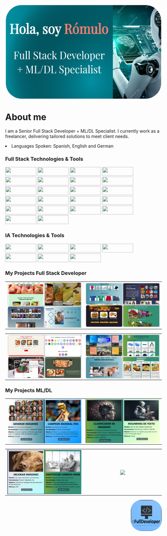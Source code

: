 
<div align="center">
  <img src="https://github.com/romulofull/portada/blob/main/Captura%20de%20pantalla%20(488).png" 
       width="500" 
       height="300" 
       style="border-radius: 50px;" />
</div>
<div> <h1>About me</h1>
<p> I am a Senior Full Stack Developer + ML/DL Specialist. I currently work as a freelancer, delivering tailored solutions to meet client needs.</p> </li> <p><li>Languages Spoken: Spanish, English and German </li> </p> 
</div>
<h3>Full Stack Technologies & Tools </h3> <p> <img src="https://img.shields.io/badge/React-20232A?style=for-the-badge&logo=react&logoColor=61DAFB&color=1E1E1E" height="28" width="100" /> <img src="https://img.shields.io/badge/React_Native-20232A?style=for-the-badge&logo=react&logoColor=61DAFB&color=1E1E1E" height="28" width="100" /> <img src="https://img.shields.io/badge/Expo-000000?style=for-the-badge&logo=expo&logoColor=white&color=2F2F2F" height="28" width="100" /> <img src="https://img.shields.io/badge/JavaScript-F7DF1E?style=for-the-badge&logo=javascript&logoColor=black&color=F7DF1E" height="28" width="100" /> <img src="https://img.shields.io/badge/TypeScript-007ACC?style=for-the-badge&logo=typescript&logoColor=white&color=007ACC" height="28" width="100" /> <img src="https://img.shields.io/badge/Node.js-43853D?style=for-the-badge&logo=node.js&logoColor=white&color=3C873A" height="28" width="100" /> <img src="https://img.shields.io/badge/Express.js-404d59?style=for-the-badge&logo=express&logoColor=white&color=444" height="28" width="100" /> <img src="https://img.shields.io/badge/Redux-593D88?style=for-the-badge&logo=redux&logoColor=white&color=593D88" height="28" width="100" /> <img src="https://img.shields.io/badge/Angular-DD0031?style=for-the-badge&logo=angular&logoColor=white&color=DD0031" height="28" width="100" /> <img src="https://img.shields.io/badge/Bootstrap-563D7C?style=for-the-badge&logo=bootstrap&logoColor=white&color=563D7C" height="28" width="100" /> <img src="https://img.shields.io/badge/SASS-CC6699?style=for-the-badge&logo=sass&logoColor=white&color=CC6699" height="28" width="100" /> <img src="https://img.shields.io/badge/HTML5-E34F26?style=for-the-badge&logo=html5&logoColor=white&color=E34F26" height="28" width="100" /> <img src="https://img.shields.io/badge/CSS3-1572B6?style=for-the-badge&logo=css3&logoColor=white&color=1572B6" height="28" width="100" /> <img src="https://img.shields.io/badge/Python-14354C?style=for-the-badge&logo=python&logoColor=white&color=14354C" height="28" width="100" /> <img src="https://img.shields.io/badge/Django-092E20?style=for-the-badge&logo=django&logoColor=white&color=092E20" height="28" width="100" /> <img src="https://img.shields.io/badge/Java-ED8B00?style=for-the-badge&logo=java&logoColor=white&color=ED8B00" height="28" width="100" /> <img src="https://img.shields.io/badge/Spring-6DB33F?style=for-the-badge&logo=spring&logoColor=white&color=6DB33F" height="28" width="100" /> <img src="https://img.shields.io/badge/.NET-5C2D91?style=for-the-badge&logo=.net&logoColor=white&color=5C2D91" height="28" width="100" /> <img src="https://img.shields.io/badge/C%23-239120?style=for-the-badge&logo=c-sharp&logoColor=white&color=239120" height="28" width="100" /> <img src="https://img.shields.io/badge/MySQL-00000F?style=for-the-badge&logo=mysql&logoColor=white&color=00000F" height="28" width="100" /> <img src="https://img.shields.io/badge/MongoDB-4ea94b?style=for-the-badge&logo=mongodb&logoColor=white&color=4ea94b" height="28" width="100" /> <img src="https://img.shields.io/badge/PostgreSQL-4169E1?style=for-the-badge&logo=postgresql&logoColor=white&color=4169E1" height="28" width="100" /> </p>



<h3>IA Technologies & Tools </h3> <p>  <img src="https://img.shields.io/badge/pandas-%23150458.svg?style=for-the-badge&logo=pandas&logoColor=white&color=2D2D2D" height="28"width="100" />
<img src="https://img.shields.io/badge/numpy-%23013243.svg?style=for-the-badge&logo=numpy&logoColor=white&color=4C4C4C" height="28"width="100" />
<img src="https://img.shields.io/badge/Matplotlib-%23ffffff.svg?style=for-the-badge&logo=Matplotlib&logoColor=black&color=008B8B" height="28"width="100" />
<img src="https://img.shields.io/badge/jupyter-%23FA0F00.svg?style=for-the-badge&logo=jupyter&logoColor=white&color=B22222" height="28"width="100" />
<img src="https://img.shields.io/badge/scikit--learn-%23F7931E.svg?style=for-the-badge&logo=scikit-learn&logoColor=white&color=FFD700" height="28"width="100" />
<img src="https://img.shields.io/badge/Kaggle-035a7d?style=for-the-badge&logo=kaggle&logoColor=white&color=1E90FF" height="28"width="100" />
<img src="https://img.shields.io/badge/PyTorch-%23EE4C2C.svg?style=for-the-badge&logo=PyTorch&logoColor=white&color=800080" height="28"width="100" /> </p>

    
<h3>My Projects Full Stack Developer</h3>
<table>
<tr>
<td width="50%">
<div align="center">
<img align="center"  src="https://github.com/romulofull/romulofotos1/blob/main/Captura%20de%20pantalla%20(464).png?raw=true" alt="Portfolio of Projects"/>
</div>                                                                                    
</td>
<td width="50%">
<div align="center">                                       
<img align="center"  src="https://github.com/romulofull/fotoProyectos2/blob/main/Captura%20de%20pantalla%20(461).png?raw=true" alt="Portfolio of Projects" />
</div>      
</td>
</table>  
<table>
<tr>    
<td width="50%">    
<div align="center">
<img align="center" src="https://github.com/romulofull/fotoProyecto3/blob/main/Captura%20de%20pantalla%20(463).png?raw=true" alt="Portfolio of Projects" />
</div> 
</td>
<td width="50%">        
<div align="center">
<img align="center" src="https://github.com/romulofull/FotoProjecto4/blob/main/Captura%20de%20pantalla%20(460).png?raw=true" />
</div>
</td>    
</table>  
  
<h3>My Projects ML/DL </h3>
<table>
<tr>    
<td width="50%">    
<div align="center">
<img align="center" src="https://github.com/romulofull/fotoproyecto4/blob/main/Captura%20de%20pantalla%20(491).png?raw=true" alt="Portfolio of Projects" />
</div> 
</td>
<td width="50%">        
<div align="center">
<img align="center" src="https://github.com/romulofull/fotoproyecto5/blob/main/Captura%20de%20pantalla%20(451).png?raw=true" />
</div>
</td>    
</table>
<table>
<tr>    
<td width="50%">    
<div align="center">
<img align="center" src="https://github.com/romulofull/fotoproyecto6/blob/main/Captura%20de%20pantalla%20(453).png?raw=true" alt="Portfolio of Projects" />
</div> 
</td>
<td width="50%">        
<div align="center">
<img align="center" src="https://github.com/romulofull/fotoproyecto7/blob/main/Captura%20de%20pantalla%20(454).png?raw=true" />
</div>
</td>    
</table>  

<img align="right" height="100" width="100" src="https://github.com/romulofull/logo/blob/main/fototo.png?raw=true" alt="Rómulo's Logo" style="border-radius: 35px;"/>
